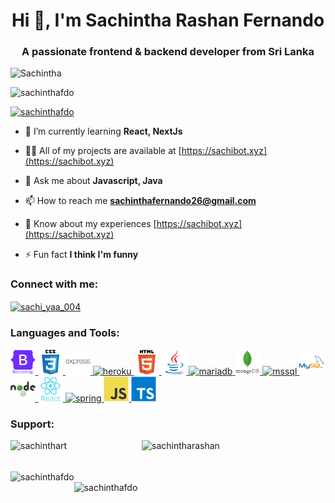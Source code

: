 <h1 align="center">Hi 👋, I'm Sachintha Rashan Fernando</h1>
<h3 align="center">A passionate frontend & backend developer from Sri Lanka</h3>

![Sachintha](https://cardivo-beta.vercel.app/api?name=Sachintha%20Rashan&description=Hi,%20Welcome%20To%20My%20Profile%20&image=https://i.ibb.co/j9JVfwbR/29015eb86c14e879.jpg&backgroundColor=%23718aa1&&fontColor=%23232329&iconColor=%23232329&instagram=_s4chi.04&github=Sachinthafdo&linkedin=sachintha-fdo&pattern=topography&colorPattern=%23eaeaea&opacity=0.2&site=https://sachibot.xyz)


<p align="left"> <img src="https://komarev.com/ghpvc/?username=sachinthafdo&label=Profile%20views&color=0e75b6&style=flat" alt="sachinthafdo" /> </p>

<p align="left"> <a href="https://github.com/ryo-ma/github-profile-trophy"><img src="https://github-profile-trophy.vercel.app/?username=sachinthafdo" alt="sachinthafdo" /></a> </p>

- 🌱 I’m currently learning **React, NextJs**

- 👨‍💻 All of my projects are available at [https://sachibot.xyz](https://sachibot.xyz)

- 💬 Ask me about **Javascript, Java**

- 📫 How to reach me **sachinthafernando26@gmail.com**

- 📄 Know about my experiences [https://sachibot.xyz](https://sachibot.xyz)

- ⚡ Fun fact **I think I'm funny**

<h3 align="left">Connect with me:</h3>
<p align="left">
<a href="https://instagram.com/sachi_yaa_004" target="blank"><img align="center" src="https://raw.githubusercontent.com/rahuldkjain/github-profile-readme-generator/master/src/images/icons/Social/instagram.svg" alt="sachi_yaa_004" height="30" width="40" /></a>
</p>

<h3 align="left">Languages and Tools:</h3>
<p align="left"> <a href="https://getbootstrap.com" target="_blank" rel="noreferrer"> <img src="https://raw.githubusercontent.com/devicons/devicon/master/icons/bootstrap/bootstrap-plain-wordmark.svg" alt="bootstrap" width="40" height="40"/> </a> <a href="https://www.w3schools.com/css/" target="_blank" rel="noreferrer"> <img src="https://raw.githubusercontent.com/devicons/devicon/master/icons/css3/css3-original-wordmark.svg" alt="css3" width="40" height="40"/> </a> <a href="https://expressjs.com" target="_blank" rel="noreferrer"> <img src="https://raw.githubusercontent.com/devicons/devicon/master/icons/express/express-original-wordmark.svg" alt="express" width="40" height="40"/> </a> <a href="https://heroku.com" target="_blank" rel="noreferrer"> <img src="https://www.vectorlogo.zone/logos/heroku/heroku-icon.svg" alt="heroku" width="40" height="40"/> </a> <a href="https://www.w3.org/html/" target="_blank" rel="noreferrer"> <img src="https://raw.githubusercontent.com/devicons/devicon/master/icons/html5/html5-original-wordmark.svg" alt="html5" width="40" height="40"/> </a> <a href="https://www.java.com" target="_blank" rel="noreferrer"> <img src="https://raw.githubusercontent.com/devicons/devicon/master/icons/java/java-original.svg" alt="java" width="40" height="40"/> </a> <a href="https://mariadb.org/" target="_blank" rel="noreferrer"> <img src="https://www.vectorlogo.zone/logos/mariadb/mariadb-icon.svg" alt="mariadb" width="40" height="40"/> </a> <a href="https://www.mongodb.com/" target="_blank" rel="noreferrer"> <img src="https://raw.githubusercontent.com/devicons/devicon/master/icons/mongodb/mongodb-original-wordmark.svg" alt="mongodb" width="40" height="40"/> </a> <a href="https://www.microsoft.com/en-us/sql-server" target="_blank" rel="noreferrer"> <img src="https://www.svgrepo.com/show/303229/microsoft-sql-server-logo.svg" alt="mssql" width="40" height="40"/> </a> <a href="https://www.mysql.com/" target="_blank" rel="noreferrer"> <img src="https://raw.githubusercontent.com/devicons/devicon/master/icons/mysql/mysql-original-wordmark.svg" alt="mysql" width="40" height="40"/> </a> <a href="https://nodejs.org" target="_blank" rel="noreferrer"> <img src="https://raw.githubusercontent.com/devicons/devicon/master/icons/nodejs/nodejs-original-wordmark.svg" alt="nodejs" width="40" height="40"/> </a> <a href="https://reactjs.org/" target="_blank" rel="noreferrer"> <img src="https://raw.githubusercontent.com/devicons/devicon/master/icons/react/react-original-wordmark.svg" alt="react" width="40" height="40"/> </a> <a href="https://spring.io/" target="_blank" rel="noreferrer"> <img src="https://www.vectorlogo.zone/logos/springio/springio-icon.svg" alt="spring" width="40" height="40"/> </a> <a href="https://www.javascript.com/" target="_blank" rel="noreferrer"> <img src="https://raw.githubusercontent.com/devicons/devicon/master/icons/javascript/javascript-original.svg" alt="typescript" width="40" height="40"/> </a> 
  <a href="https://www.typescriptlang.org/" target="_blank" rel="noreferrer"> <img src="https://raw.githubusercontent.com/devicons/devicon/master/icons/typescript/typescript-original.svg" alt="typescript" width="40" height="40"/> </a> </p>

<h3 align="left">Support:</h3>
<p><a href="https://www.buymeacoffee.com/sachinthart"> <img align="left" src="https://cdn.buymeacoffee.com/buttons/v2/default-yellow.png" height="50" width="210" alt="sachinthart" /></a><a href="https://ko-fi.com/sachintharashan"> <img align="left" src="https://cdn.ko-fi.com/cdn/kofi3.png?v=3" height="50" width="210" alt="sachintharashan" /></a></p><br><br>

<p><img align="left" src="https://github-readme-stats.vercel.app/api/top-langs?username=sachinthafdo&show_icons=true&locale=en&layout=compact" alt="sachinthafdo" /></p>

<p>&nbsp;<img align="center" src="https://github-readme-stats.vercel.app/api?username=sachinthafdo&show_icons=true&locale=en" alt="sachinthafdo" /></p>
